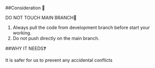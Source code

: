 ##Consideration 📍 

DO NOT TOUCH MAIN BRANCH🌿 
1. Always pull the code from development branch before start your working.
2. Do not push directly on the main branch. 

##WHY IT NEEDS❓

It is safer for us to prevent any accidental conflicts
